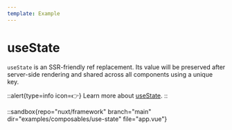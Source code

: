 ```yaml
---
template: Example
---
```


# useState

`useState` is an SSR-friendly ref replacement. Its value will be preserved after server-side rendering and shared across all components using a unique key.

::alert{type=info icon=👉}
Learn more about [useState](/api-reference/composables/use-state).
::

::sandbox{repo="nuxt/framework" branch="main" dir="examples/composables/use-state" file="app.vue"}
